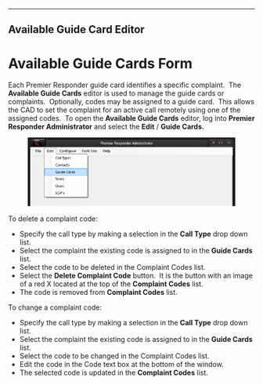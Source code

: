   ---------------------------------
  **Available Guide Card Editor**
  ---------------------------------

# Available Guide Cards Form

Each Premier Responder guide card identifies a specific complaint.  The
**Available Guide Cards** editor is used to manage the guide cards or
complaints.  Optionally, codes may be assigned to a guide card.  This
allows the CAD to set the complaint for an active call remotely using
one of the assigned codes.  To open the **Available Guide Cards**
editor, log into **Premier Responder Administrator** and select the
**Edit** / **Guide Cards.**

<figure><img src=".gitbook/assets/Available Guide Cards Editor_files/image001.png" alt=""><figcaption></figcaption></figure> 

To delete a complaint code:

-   Specify the call type by making a selection in the **Call Type**
    drop down list.
-   Select the complaint the existing code is assigned to in the **Guide
    Cards** list.
-   Select the code to be deleted in the Complaint Codes list.
-   Select the **Delete Complaint Code** button.  It is the button with
    an image of a red X located at the top of the **Complaint Codes**
    list.
-   The code is removed from **Complaint Codes** list.

To change a complaint code:

-   Specify the call type by making a selection in the **Call Type**
    drop down list.
-   Select the complaint the existing code is assigned to in the **Guide
    Cards** list.
-   Select the code to be changed in the Complaint Codes list.
-   Edit the code in the Code text box at the bottom of the window.
-   The selected code is updated in the **Complaint Codes** list.
